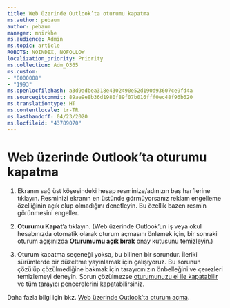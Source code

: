 ```yaml
---
title: Web üzerinde Outlook’ta oturumu kapatma
ms.author: pebaum
author: pebaum
manager: mnirkhe
ms.audience: Admin
ms.topic: article
ROBOTS: NOINDEX, NOFOLLOW
localization_priority: Priority
ms.collection: Adm_O365
ms.custom:
- "8000008"
- "1993"
ms.openlocfilehash: a3d9adbea318e4302490e52d190d93607ce9fd4a
ms.sourcegitcommit: 89ae9e8b36d1980f89f07b016fff0ec48f96b620
ms.translationtype: HT
ms.contentlocale: tr-TR
ms.lasthandoff: 04/23/2020
ms.locfileid: "43789070"
---
```

# <a name="sign-out-of-outlook-on-the-web"></a>Web üzerinde Outlook’ta oturumu kapatma

1. Ekranın sağ üst köşesindeki hesap resminize/adınızın baş harflerine tıklayın. Resminizi ekranın en üstünde görmüyorsanız reklam engelleme özelliğinin açık olup olmadığını denetleyin. Bu özellik bazen resmin görünmesini engeller.

2. **Oturumu Kapat**’a tıklayın. (Web üzerinde Outlook’un iş veya okul hesabınızda otomatik olarak oturum açmasını önlemek için, bir sonraki oturum açışınızda **Oturumumu açık bırak** onay kutusunu temizleyin.)

3. Oturum kapatma seçeneği yoksa, bu bilinen bir sorundur. İleriki sürümlerde bir düzeltme yayınlamak için çalışıyoruz.  Bu sorunun çözülüp çözülmediğine bakmak için tarayıcınızın önbelleğini ve çerezleri temizlemeyi deneyin.  Sorun çözülmezse [oturumunuzu el ile kapatabilir](https://login.live.com/logout.srf) ve tüm tarayıcı pencerelerini kapatabilirsiniz.

Daha fazla bilgi için bkz. [Web üzerinde Outlook’ta oturum açma](https://support.office.com/article/how-to-sign-in-to-outlook-on-the-web-763fab4d-0138-4814-b450-37fc286bcb79).

